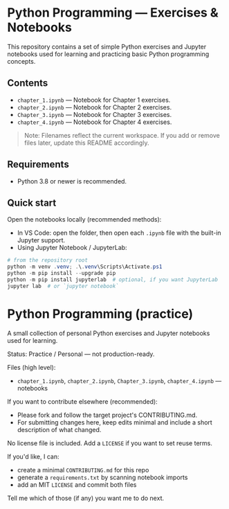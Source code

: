# Python Programming — Exercises & Notebooks

This repository contains a set of simple Python exercises and Jupyter notebooks used for learning and practicing basic Python programming concepts.

## Contents
- `chapter_1.ipynb` — Notebook for Chapter 1 exercises.
- `chapter_2.ipynb` — Notebook for Chapter 2 exercises.
- `Chapter_3.ipynb` — Notebook for Chapter 3 exercises.
- `chapter_4.ipynb` — Notebook for Chapter 4 exercises.


> Note: Filenames reflect the current workspace. If you add or remove files later, update this README accordingly.

## Requirements
- Python 3.8 or newer is recommended.

## Quick start

Open the notebooks locally (recommended methods):

- In VS Code: open the folder, then open each `.ipynb` file with the built-in Jupyter support.
- Using Jupyter Notebook / JupyterLab:

```powershell
# from the repository root
python -m venv .venv; .\.venv\Scripts\Activate.ps1
python -m pip install --upgrade pip
python -m pip install jupyterlab  # optional, if you want JupyterLab
jupyter lab  # or `jupyter notebook`
```

# Python Programming (practice)

A small collection of personal Python exercises and Jupyter notebooks used for learning.

Status: Practice / Personal — not production-ready.

Files (high level):
- `chapter_1.ipynb`, `chapter_2.ipynb`, `Chapter_3.ipynb`, `chapter_4.ipynb` — notebooks

If you want to contribute elsewhere (recommended):
- Please fork and follow the target project's CONTRIBUTING.md.
- For submitting changes here, keep edits minimal and include a short description of what changed.

No license file is included. Add a `LICENSE` if you want to set reuse terms.

If you'd like, I can:
- create a minimal `CONTRIBUTING.md` for this repo
- generate a `requirements.txt` by scanning notebook imports
- add an MIT `LICENSE` and commit both files

Tell me which of those (if any) you want me to do next.
